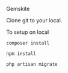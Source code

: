 Gemskite

Clone git to your local.

To setup on local

`composer install`

`npm install`

`php artisan migrate`
